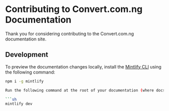# Contributing to Convert.com.ng Documentation

Thank you for considering contributing to the Convert.com.ng documentation site.

## Development

To preview the documentation changes locally, install the [Mintlify CLI](https://www.npmjs.com/package/mintlify) using the following command:

```sh
npm i -g mintlify

Run the following command at the root of your documentation (where docs.json is located):

```sh
mintlify dev


